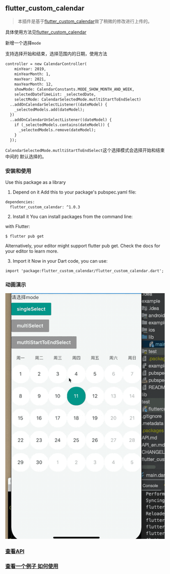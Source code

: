## flutter_custom_calendar
> 本插件是基于[flutter_custom_calendar](https://github.com/fluttercandies/flutter_custom_calendar)做了稍微的修改进行上传的。

具体使用方法见[flutter_custom_calendar](https://github.com/ifgyong/flutter_custom_calendar)

新增一个选择`mode`

支持选择开始和结束，选择范围内的日期，使用方法

```
controller = new CalendarController(
    minYear: 2019,
    minYearMonth: 1,
    maxYear: 2021,
    maxYearMonth: 12,
    showMode: CalendarConstants.MODE_SHOW_MONTH_AND_WEEK,
    selectedDateTimeList: _selectedDate,
    selectMode: CalendarSelectedMode.mutltiStartToEndSelect)
  ..addOnCalendarSelectListener((dateModel) {
    _selectedModels.add(dateModel);
  })
  ..addOnCalendarUnSelectListener((dateModel) {
    if (_selectedModels.contains(dateModel)) {
      _selectedModels.remove(dateModel);
    }
  });

```
`CalendarSelectedMode.mutltiStartToEndSelect`这个选择模式会选择开始和结束中间的 默认选择的。


### 安装和使用

Use this package as a library
1. Depend on it
Add this to your package's pubspec.yaml file:

```
dependencies:
  flutter_custom_calendar: ^1.0.3
```

2. Install it
You can install packages from the command line:

with Flutter:

```
$ flutter pub get
```

Alternatively, your editor might support flutter pub get. Check the docs for your editor to learn more.

3. Import it
Now in your Dart code, you can use:

```
import 'package:flutter_custom_calendar/flutter_custom_calendar.dart';
```


### 动画演示
![](./img.gif)
### [查看API](https://github.com/ifgyong/flutter_custom_calendar/blob/master/API.md)

### [查看一个例子 如何使用](https://github.com/ifgyong/flutter_custom_calendar/blob/master/example/lib/main.dart)
